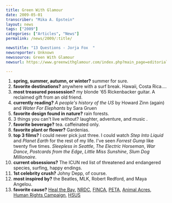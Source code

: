 ```yaml
---
title: Green With Glamour
date: 2009-05-01
transcriber: "Mika A. Epstein"
layout: news
tags: ["2009"]
categories: ["Articles", "News"]
permalink: /news/2009/:title/

newstitle: "13 Questions - Jorja Fox  "
newsreporter: Unknown
newssource: Green With Glamour
newsurl: https://www.greenwithglamour.com/index.php?main_page=editorial&e=questions&c=13_jorja_fox

---
```


1. **spring, summer, autumn, or winter?**
summer for sure.
1. **favorite destinations?**
anywhere with a surf break. Hawaii, Costa Rica....
1. **most treasured possession?**
my blonde '65 Rickenbacker guitar. A reclaimed gift from an old friend.
1. **currently reading?**
*A people's history of the US* by Howard Zinn (again) and *Water For Elephants* by Sara Gruen
1. **favorite design found in nature?**
rain forests.
1. 3 things you can't live without?
laughter, adventure, and music .
1. **favorite beverage?**
tea. caffeinated only.
1. **favorite plant or flower?**
Gardenias.
1. **top 3 films?**
I could never pick just three. I could watch *Step Into Liquid* and *Planet Earth* for the rest of my life.
I've seen *Forrest Gump* like twenty five times. *Sleepless in Seattle*, *The Electric Horseman*, *War Dance*, *Postcards from the Edge*, *Little Miss Sunshine*, *Slum Dog Millionaire*.
1. **current obsessions?**
The ICUN red list of threatened and endangered species, surfing, happy endings.
1. **1st celebrity crush?**
Johny Depp, of course.
1. **most inspired by?**
the Beatles, MLK, Robert Redford, and Maya Angelou.
1. **favorite cause?**
[Heal the Bay](https://www.healthebay.org/), [NRDC](https://www.nrdc.org/), [FINCA](https://www.villagebanking.org/site/c.erKPI2PCIoE/b.2394109/k.BEA3/Home.htm), [PETA](https://www.peta.org/), [Animal Acres](https://www.animalacres.org/), [Human Rights Campaign](https://www.hrc.org/), [HSUS](https://www.hsus.org/ )

